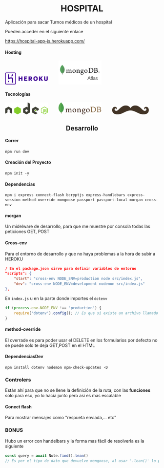 <h1 align="center"> HOSPITAL </h1> 

Aplicación para sacar Turnos médicos de un hospital

Pueden acceder en el siguiente enlace

https://hospital-app-js.herokuapp.com/



#### Hosting

<p width = "100% " > 
    <img  width="140px" src="https://raw.githubusercontent.com/gianpieryup/Apuntes/0956199e118e92433f203a8a7ac6bd198aac5009/API-IMG/heroku.svg">&nbsp;&nbsp;&nbsp;&nbsp;&nbsp;&nbsp;&nbsp;&nbsp;
    <img  width="140px" src="https://raw.githubusercontent.com/gianpieryup/Apuntes/master/API-IMG/mongodbatlas.jpg">
</p >

#### Tecnologías

<p align = "left" width = "100% " > 
    <img  width="140px" src="https://raw.githubusercontent.com/gianpieryup/Apuntes/8a2664907714e843fae53a6676f4ebfebd198949/API-IMG/nodejs.svg">&nbsp;&nbsp;&nbsp;&nbsp;&nbsp;&nbsp;&nbsp;&nbsp;
    <img  width="140px" src="https://raw.githubusercontent.com/gianpieryup/Apuntes/8ecbebde96ae930e669419c541167ae3b062df71/API-IMG/mongodb.svg">&nbsp;&nbsp;&nbsp;&nbsp;&nbsp;&nbsp;&nbsp;&nbsp;
    <img  width="120px" src="https://raw.githubusercontent.com/gianpieryup/Apuntes/8a2664907714e843fae53a6676f4ebfebd198949/API-IMG/handlebars.svg">
</p >




<h2 align="center">Desarrollo</h2>


#### Correr

````
npm run dev
````

#### Creación del Proyecto

``````shell
npm init -y
``````

#### Dependencias

````shell
npm i express connect-flash bcryptjs express-handlebars express-session method-override mongoose passport passport-local morgan cross-env
````

#### morgan

Un midelware de desarrollo, para que me muestre por consola todas las peticiones GET, POST

#### Cross-env

Para el entorno de desarrollo y que no haya problemas a la hora de subir a HEROKU

````json
/ En el package.json sirve para definir variables de entorno
"scripts": {
    "start": "cross-env NODE_ENV=production node src/index.js",
    "dev": "cross-env NODE_ENV=development nodemon src/index.js"
},
````
En `index.js` u en la parte donde importes el `dotenv`

````javascript
if (process.env.NODE_ENV !== 'production') {
    require('dotenv').config(); // Es que si existe un archivo llamado ".env"
} 
````

#### method-override

El overrade es para poder usar el DELETE en los formularios por defecto no se puede solo te deja GET,POST en el HTML



#### DependenciasDev

````shell
npm install dotenv nodemon npm-check-updates -D
````



### Controlers

Están ahí para que no se llene la definición de la ruta, con las **funciones** solo para eso, yo lo hacia junto pero así es mas escalable

#### Conect flash
Para mostrar mensajes como "respueta enviada,... etc"

### BONUS

Hubo un error con handelbars y la forma mas fácil de resolverla es la siguiente

````javascript
const query = await Note.find().lean()
// Es por el tipo de dato que devuelve mongoose, al usar '.lean()' lo paso a formato JSON y ya no te sale WARNINGS en la consola
````